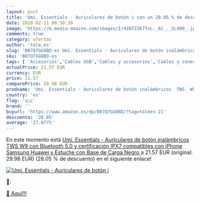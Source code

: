 ```yaml
---
layout: post
title: 'Umi. Essentials - Auriculares de botón i con un 28.05 % de descuento'
date: 2020-02-11 08:50:39
image: 'https://m.media-amazon.com/images/I/41N7Z3K77vL._AC_._SL400_.jpg'
comments: true
category: ofertas
author: 'tole.es'
slug: 'B07Q7GG8BD-es Umi. Essentials - Auriculares de botón inalámbricos TWS W9...'
sku: 'B07Q7GG8BD-es'
tags: [ 'Accesorios','Cables USB','Cables y accesorios','Cables y conectores','Informática','iphone', ]
actualPrice: 21.57 EUR
currency: EUR
price: 21.57
comparePrice: 29.98 EUR
prodname: 'Umi. Essentials - Auriculares de botón inalámbricos  TWS  W9 con Bluetooth 5.0 y certificación IPX7 compatibles con iPhone Samsung Huawei y Estuche con Base de Carga  Negro '
country: 'es'
flag: '🇪🇸'
brand: ''
buyurl: 'https://www.amazon.es/dp/B07Q7GG8BD/?tag=tolees-21'
descuento: '28.05'
average: '27.8775'
---
```


En este momento está [Umi. Essentials - Auriculares de botón inalámbricos  TWS  W9 con Bluetooth 5.0 y certificación IPX7 compatibles con iPhone Samsung Huawei y Estuche con Base de Carga  Negro ](https://www.amazon.es/dp/B07Q7GG8BD/?tag=tolees-21) a 21.57 EUR (original: 29.98 EUR) (28.05 %  de descuento) en el siguiente enlace!

[![Umi. Essentials - Auriculares de botón i](https://m.media-amazon.com/images/I/41N7Z3K77vL._AC_._SL400_.jpg)](https://www.amazon.es/dp/B07Q7GG8BD/?tag=tolees-21)

🔎:


[🛒 Aquí!!!](https://www.amazon.es/dp/B07Q7GG8BD/?tag=tolees-21)
